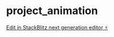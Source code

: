 # project_animation

[Edit in StackBlitz next generation editor ⚡️](https://stackblitz.com/~/github.com/Benedictekoder/project_animation)